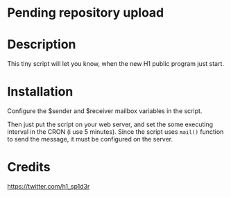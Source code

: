 # Pending repository upload


# Description
This tiny script will let you know, when the new H1 public program just start.

# Installation
Configure the $sender and $receiver mailbox variables in the script.

Then just put the script on your web server, and set the some executing interval in the CRON (i use 5 minutes).
Since the script uses `mail()` function to send the message, it must be configured on the server.

# Credits
https://twitter.com/h1_sp1d3r
